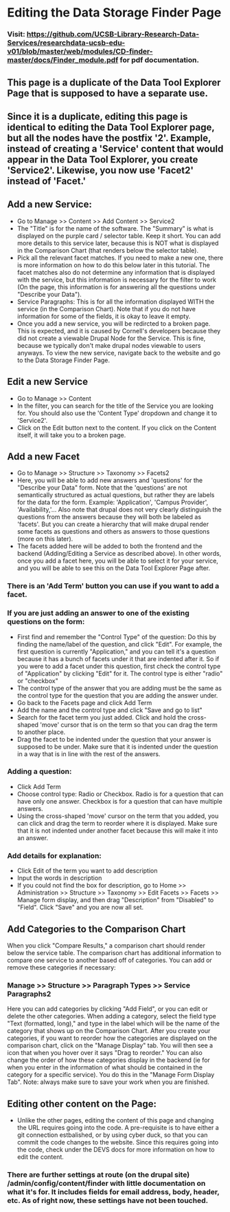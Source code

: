 # Editing the Data Storage Finder Page 

### Visit: https://github.com/UCSB-Library-Research-Data-Services/researchdata-ucsb-edu-v01/blob/master/web/modules/CD-finder-master/docs/Finder_module.pdf for pdf documentation.

## This page is a duplicate of the Data Tool Explorer Page that is supposed to have a separate use.
## Since it is a duplicate, editing this page is identical to editing the Data Tool Explorer page, but all the nodes have the postfix '2'.  Example, instead of creating a 'Service' content that would appear in the Data Tool Explorer, you create 'Service2'.  Likewise, you now use 'Facet2' instead of 'Facet.'



## Add a new Service:
- Go to Manage >> Content >> Add Content >> Service2
- The "Title" is for the name of the software.  The "Summary" is what is displayed on the purple card / selector table.  Keep it short.  You can add more details to this
service later, because this is NOT what is displayed in the Comparison Chart (that renders below the selector table).  
- Pick all the relevant facet matches.  If you need to make a new one, there is more information on how to do this below later in this tutorial.  The facet matches also do not determine any information that is displayed with the service, but this information is necessary for the filter to work (On the page, this information is for answering all the questions under "Describe your Data").
- Service Paragraphs: This is for all the information displayed WITH the service (in the Comparison Chart).  Note that if you do not have information for some of the fields, it is okay to leave it empty.  
- Once you add a new service, you will be redircted to a broken page.  This is expected, and it is caused by Cornell's developers because they did not create a viewable Drupal Node for the Service.  This is fine, because we typically don't make drupal nodes viewable to users anyways.  To view the new service, navigate back to the website and go to the Data Storage Finder Page.

## Edit a new Service
- Go to Manage >> Content
- In the filter, you can search for the title of the Service you are looking for.  You should also use the 'Content Type' dropdown and change it to 'Service2'. 
- Click on the Edit button next to the content.  If you click on the Content itself, it will take you to a broken page.  

## Add a new Facet
- Go to Manage >> Structure >> Taxonomy >> Facets2
- Here, you will be able to add new answers and 'questions' for the "Describe your Data" form.  Note that the 'questions' are not semantically structured as actual questions, but rather they are labels for the data for the form. Example: 'Application', 'Campus Provider', 'Availability,'... Also note that drupal does not very clearly distinguish the questions from the answers because they will both be labeled as 'facets'.  But you can create a hierarchy that will make drupal render some facets as questions and others as answers to those questions (more on this later).  
- The facets added here will be added to both the frontend and the backend (Adding/Editing a Service as described above).  In other words, once you add a facet here, you will be able to select it for your service, and you will be able to see this on the Data Tool Explorer Page after.  

### There is an 'Add Term' button you can use if you want to add a facet.

### If you are just adding an answer to one of the existing questions on the form:
 - First find and remember the "Control Type" of the question: Do this by finding the name/label of the question, and click "Edit".  For example, the first question is currently "Application," and you can tell it's a question because it has a bunch of facets under it that are indented after it.  So if you were to add a facet under this question, first check the control type of "Application" by clicking "Edit" for it.    The control type is either "radio" or "checkbox"
 - The control type of the answer that you are adding must be the same as the control type for the question that you are adding the answer under.
 - Go back to the Facets page and click Add Term
 - Add the name and the control type and click "Save and go to list"
 - Search for the facet term you just added.  Click and hold the cross-shaped 'move' cursor that is on the term so that you can drag the term to another place.
 - Drag the facet to be indented under the question that your answer is supposed to be under.  Make sure that it is indented under the question in a way that is in line with the rest of the answers.  

 ### Adding a question:
 - Click Add Term
 - Choose control type: Radio or Checkbox.  Radio is for a question that can have only one answer.  Checkbox is for a question that can have multiple answers.
 - Using the cross-shaped 'move' cursor on the term that you added, you can click and drag the term to reorder where it is displayed.  Make sure that it is not indented under another facet because this will make it into an answer.

 ### Add details for explanation:
 - Click Edit of the term you want to add description
 - Input the words in description
 - If you could not find the box for description, go to Home >> Administration >> Structure >> Taxonomy >> Edit Facets >> Facets >> Manage form display, and then drag "Description" from "Disabled" to "Field". Click "Save" and you are now all set.

## Add Categories to the Comparison Chart
When you click "Compare Results," a comparison chart should render below the service table.  The comparison chart has additional information to compare one service to another based off of categories.  You can add or remove these categories if necessary:
### Manage >> Structure >> Paragraph Types >> Service Paragraphs2
Here you can add categories by clicking "Add Field", or you can edit or delete the other categories.  When adding a category, select the field type "Text (formatted, long)," and type in the label which will be the name of the category that shows up on the Comparison Chart.  After you create your categories, if you want to reorder how the categories are displayed on the comparison chart, click on the "Manage Display" tab.  You will then see a icon that when you hover over it says "Drag to reorder."  You can also change the order of how these categories display in the backend (ie for when you enter in the information of what should be contained in the category for a specific service). You do this in the "Manage Form Display Tab".  Note: always make sure to save your work when you are finished.


 ## Editing other content on the Page:
 - Unlike the other pages, editing the content of this page and changing the URL requires going into the code.  A pre-requisite is to have either a git connection estbalished, or by using cyber duck, so that you can commit the code changes to the website.  Since this requires going into the code, check under the DEVS docs for more information on how to edit the content.  

### There are further settings at route (on the drupal site) /admin/config/content/finder with little documentation on what it's for. It includes fields for email address, body, header, etc. As of right now, these settings have not been touched.
